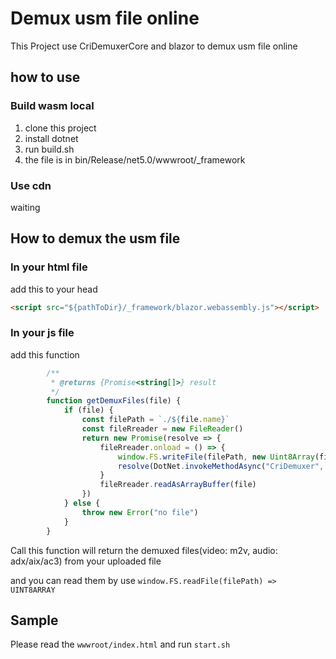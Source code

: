 # Demux usm file online

This Project use CriDemuxerCore and blazor to demux usm file online

## how to use

### Build wasm local

1. clone this project
2. install dotnet
3. run build.sh
4. the file is in bin/Release/net5.0/wwwroot/_framework

### Use cdn

waiting

## How to demux the usm file

### In your html file

add this to your head

```html
<script src="${pathToDir}/_framework/blazor.webassembly.js"></script>
```

### In your js file

add this function

```javascript
        /**
         * @returns {Promise<string[]>} result
         */ 
        function getDemuxFiles(file) {
            if (file) {
                const filePath = `./${file.name}`
                const fileRreader = new FileReader()
                return new Promise(resolve => {
                    fileRreader.onload = () => {
                        window.FS.writeFile(filePath, new Uint8Array(fileRreader.result))
                        resolve(DotNet.invokeMethodAsync("CriDemuxer", "Demux", filePath))
                    }
                    fileRreader.readAsArrayBuffer(file)
                })
            } else {
                throw new Error("no file")
            }
        }
```

Call this function will return the demuxed files(video: m2v, audio: adx/aix/ac3) from your uploaded file

and you can read them by use ```window.FS.readFile(filePath) => UINT8ARRAY```

## Sample

Please read the `wwwroot/index.html` and run `start.sh`

